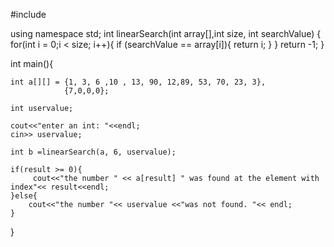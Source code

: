 #include <iostream>

using namespace std;
int linearSearch(int array[],int size, int searchValue)
{
    for(int i = 0;i < size; i++){
        if (searchValue == array[i]){
            return i;
        }
    }
    return -1;
}

int main(){
    
    int a[][] = {1, 3, 6 ,10 , 13, 90, 12,89, 53, 70, 23, 3},
                {7,0,0,0};
    
    int uservalue;
    
    cout<<"enter an int: "<<endl;
    cin>> uservalue;
    
    int b =linearSearch(a, 6, uservalue);
    
    if(result >= 0){
         cout<<"the number " << a[result] " was found at the element with index"<< result<<endl;
    }else{
        cout<<"the number "<< uservalue <<"was not found. "<< endl;
    }
}
